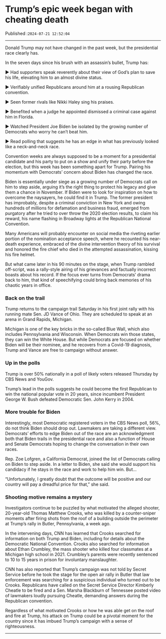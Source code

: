 # Trump’s epic week began with cheating death

Published :`2024-07-21 12:52:04`

---

Donald Trump may not have changed in the past week, but the presidential race clearly has.

In the seven days since his brush with an assassin’s bullet, Trump has:

► Had supporters speak reverently about their view of God’s plan to save his life, elevating him to an almost divine status.

► Verifiably unified Republicans around him at a rousing Republican convention.

► Seen former rivals like Nikki Haley sing his praises.

► Benefited when a judge he appointed dismissed a criminal case against him in Florida.

► Watched President Joe Biden be isolated by the growing number of Democrats who worry he can’t beat him.

► Read polling that suggests he has an edge in what has previously looked like a neck-and-neck race.

Convention weeks are always supposed to be a moment for a presidential candidate and his party to put on a show and unify their party before the election, but this week has been something apart for Trump. Pairing his momentum with Democrats’ concern about Biden has changed the race.

Biden is essentially under siege as a growing number of Democrats call on him to step aside, arguing it’s the right thing to protect his legacy and give them a chance in November. If Biden were to look for inspiration on how to overcome the naysayers, he could find it in Trump. The former president has improbably, despite a criminal conviction in New York and owing hundreds of millions for defamation and business fraud, emerged from purgatory after he tried to over throw the 2020 election results, to claim his reward, his name flashing in Broadway lights at the Republican National Convention.

Many Americans will probably encounter on social media the riveting earlier portion of the nomination acceptance speech, where he recounted his near-death experience, embraced of the divine intervention theory of his survival and honored the fire chief who died in the attempted assassination, kissing his fire helmet.

But what came later in his 90 minutes on the stage, when Trump rambled off-script, was a rally-style airing of his grievances and factually incorrect boasts about his record. If the focus ever turns from Democrats’ drama back to him, that kind of speechifying could bring back memories of his chaotic years in office.

### Back on the trail

Trump returns to the campaign trail Saturday in his first joint rally with his running mate Sen. JD Vance of Ohio. They are scheduled to speak at an arena in Grand Rapids, Michigan.

Michigan is one of the key bricks in the so-called Blue Wall, which also includes Pennsylvania and Wisconsin. When Democrats win those states, they can win the White House. But while Democrats are focused on whether Biden will be their nominee, and he recovers from a Covid-19 diagnosis, Trump and Vance are free to campaign without answer.

### Up in the polls

Trump is over 50% nationally in a poll of likely voters released Thursday by CBS News and YouGov.

Trump’s lead in the polls suggests he could become the first Republican to win the national popular vote in 20 years, since incumbent President George W. Bush defeated Democratic Sen. John Kerry in 2004.

### More trouble for Biden

Interestingly, most Democratic registered voters in the CBS News poll, 56%, do not think Biden should drop out. Lawmakers are taking a different view. Democrats’ efforts to edge Biden out of the race are an acknowledgment both that Biden trails in the presidential race and also a function of House and Senate Democrats hoping to change the conversation in their own races.

Rep. Zoe Lofgren, a California Democrat, joined the list of Democrats calling on Biden to step aside. In a letter to Biden, she said she would support his candidacy if he stays in the race and work to help him win. But…

“Unfortunately, I greatly doubt that the outcome will be positive and our country will pay a dreadful price for that,” she said.

### Shooting motive remains a mystery

Investigators continue to be puzzled by what motivated the alleged shooter, 20-year-old Thomas Matthew Crooks, who was killed by a counter-sniper moments after firing shots from the roof of a building outside the perimeter at Trump’s rally in Butler, Pennsylvania, a week ago.

In the intervening days, CNN has learned that Crooks searched for information on both Trump and Biden, including for details about the Democratic National Convention. Crooks also searched for information about Ethan Crumbley, the mass shooter who killed four classmates at a Michigan high school in 2021. Crumbley’s parents were recently sentenced to 10 to 15 years in prison for involuntary manslaughter.

CNN has also reported that Trump’s campaign was not told by Secret Service before he took the stage for the open air rally in Butler that law enforcement was searching for a suspicious individual who turned out to be Crooks. Republicans have called on the Secret Service Director Kimberly Cheatle to be fired and a Sen. Marsha Blackburn of Tennessee posted video of lawmakers loudly pursuing Cheatle, demanding answers during the Republican convention.

Regardless of what motivated Crooks or how he was able get on the roof and fire at Trump, his attack on Trump could be a pivotal moment for the country since it has imbued Trump’s campaign with a sense of righteousness.

---

